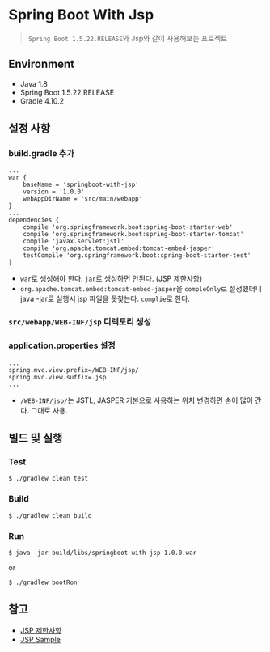 # Spring Boot With Jsp
> `Spring Boot 1.5.22.RELEASE`와 Jsp와 같이 사용해보는 프로젝트

## Environment
- Java 1.8
- Spring Boot 1.5.22.RELEASE
- Gradle 4.10.2

## 설정 사항
### build.gradle 추가
```
...
war {
	baseName = 'springboot-with-jsp'
	version = '1.0.0'
	webAppDirName = 'src/main/webapp'
}
...
dependencies {
	compile 'org.springframework.boot:spring-boot-starter-web'
	compile 'org.springframework.boot:spring-boot-starter-tomcat'
	compile 'javax.servlet:jstl'
	compile 'org.apache.tomcat.embed:tomcat-embed-jasper'
	testCompile 'org.springframework.boot:spring-boot-starter-test'
}
```
- `war`로 생성해야 한다. `jar`로 생성하면 안된다. ([JSP 제한사항](https://docs.spring.io/spring-boot/docs/1.5.4.RELEASE/reference/htmlsingle/#boot-features-jsp-limitations))
- `org.apache.tomcat.embed:tomcat-embed-jasper`을 `compleOnly`로 설정했더니 java -jar로 실행시 jsp 파일을 못찾는다. `complie`로 한다.

### `src/webapp/WEB-INF/jsp` 디렉토리 생성

### application.properties 설정
```
...
spring.mvc.view.prefix=/WEB-INF/jsp/
spring.mvc.view.suffix=.jsp
...
```
- `/WEB-INF/jsp/`는 JSTL, JASPER 기본으로 사용하는 위치 변경하면 손이 많이 간다. 그대로 사용.

## 빌드 및 실행
### Test
```
$ ./gradlew clean test
```

### Build
```
$ ./gradlew clean build
```

### Run
```
$ java -jar build/libs/springboot-with-jsp-1.0.0.war
```
or
```
$ ./gradlew bootRon
```

## 참고
- [JSP 제한사항](https://docs.spring.io/spring-boot/docs/1.5.4.RELEASE/reference/htmlsingle/#boot-features-jsp-limitations)
- [JSP Sample](https://github.com/spring-projects/spring-boot/tree/v1.5.22.RELEASE/spring-boot-samples/spring-boot-sample-web-jsp)
